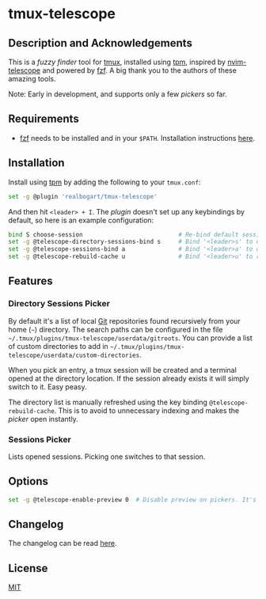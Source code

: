 # tmux-telescope

## Description and Acknowledgements

This is a *fuzzy finder* tool for [tmux](https://github.com/tmux/tmux), installed using [tpm](https://github.com/tmux-plugins/tpm), inspired by [nvim-telescope](https://github.com/nvim-telescope/telescope.nvim) and powered by [fzf](https://github.com/junegunn/fzf). A big thank you to the authors of these amazing tools.

Note: Early in development, and supports only a few *pickers* so far.

## Requirements

* [fzf](https://github.com/junegunn/fzf) needs to be installed and in your `$PATH`. Installation instructions [here](https://github.com/junegunn/fzf?tab=readme-ov-file#installation).

## Installation

Install using [tpm](https://github.com/tmux-plugins/tpm) by adding the following to your `tmux.conf`:

```bash
set -g @plugin 'realbogart/tmux-telescope'
```

And then hit `<leader> + I`. The *plugin* doesn't set up any keybindings by default, so here is an example configuration:

```bash
bind S choose-session                           # Re-bind default session choser to '<leader>S'.
set -g @telescope-directory-sessions-bind s     # Bind '<leader>s' to open Directory Sessions Picker.
set -g @telescope-sessions-bind a               # Bind '<leader>a' to open Sessions Picker.
set -g @telescope-rebuild-cache u               # Bind '<leader>u' to refresh Directory Sessions list.
```

## Features

### Directory Sessions Picker

By default it's a list of local [Git](https://git-scm.com/) repositories found recursively from your home (`~`) directory. The search paths can be configured in the file `~/.tmux/plugins/tmux-telescope/userdata/gitroots`. You can provide a list of custom directories to add in `~/.tmux/plugins/tmux-telescope/userdata/custom-directories`.

When you pick an entry, a tmux session will be created and a terminal opened at the directory location. If the session already exists it will simply switch to it. Easy peasy.

The directory list is manually refreshed using the key binding `@telescope-rebuild-cache`. This is to avoid to unnecessary indexing and makes the *picker* open instantly.

### Sessions Picker

Lists opened sessions. Picking one switches to that session.

## Options

```bash
set -g @telescope-enable-preview 0  # Disable preview on pickers. It's enabled (1) by default.
```
## Changelog

The changelog can be read [here](CHANGELOG.md).

## License

[MIT](LICENSE.md)

